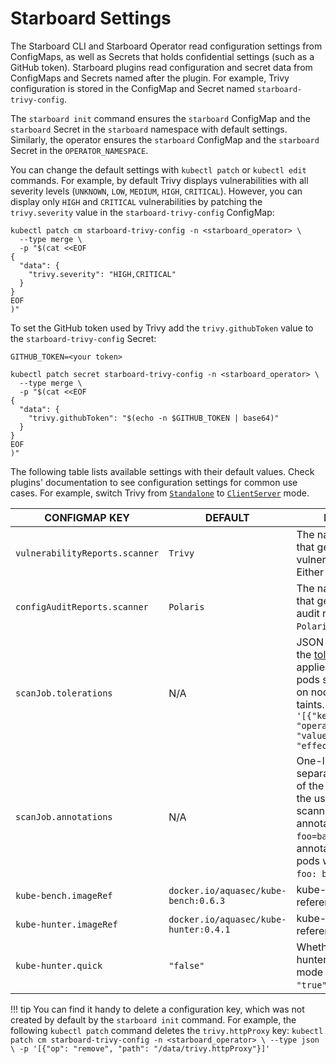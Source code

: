 # Starboard Settings

The Starboard CLI and Starboard Operator read configuration settings from ConfigMaps, as well as Secrets that holds
confidential settings (such as a GitHub token). Starboard plugins read configuration and secret data from ConfigMaps
and Secrets named after the plugin. For example, Trivy configuration is stored in the ConfigMap and Secret named
`starboard-trivy-config`.

The `starboard init` command ensures the `starboard` ConfigMap and the `starboard` Secret in the `starboard` namespace
with default settings. Similarly, the operator ensures the `starboard` ConfigMap and the `starboard` Secret in the
`OPERATOR_NAMESPACE`.

You can change the default settings with `kubectl patch` or `kubectl edit` commands. For example, by default Trivy
displays vulnerabilities with all severity levels (`UNKNOWN`, `LOW`, `MEDIUM`, `HIGH`, `CRITICAL`). However, you can
display only `HIGH` and `CRITICAL` vulnerabilities by patching the `trivy.severity` value in the `starboard-trivy-config`
ConfigMap:

```
kubectl patch cm starboard-trivy-config -n <starboard_operator> \
  --type merge \
  -p "$(cat <<EOF
{
  "data": {
    "trivy.severity": "HIGH,CRITICAL"
  }
}
EOF
)"
```

To set the GitHub token used by Trivy add the `trivy.githubToken` value to the `starboard-trivy-config` Secret:

```
GITHUB_TOKEN=<your token>

kubectl patch secret starboard-trivy-config -n <starboard_operator> \
  --type merge \
  -p "$(cat <<EOF
{
  "data": {
    "trivy.githubToken": "$(echo -n $GITHUB_TOKEN | base64)"
  }
}
EOF
)"
```

The following table lists available settings with their default values. Check plugins' documentation to see
configuration settings for common use cases. For example, switch Trivy from
[`Standalone`](./integrations/vulnerability-scanners/trivy.md#standalone) to
[`ClientServer`](./integrations/vulnerability-scanners/trivy.md#clientserver) mode.

| CONFIGMAP KEY                  | DEFAULT                               | DESCRIPTION |
| ------------------------------ | ------------------------------------- | ----------- |
| `vulnerabilityReports.scanner` | `Trivy`                               | The name of the plugin that generates vulnerability reports. Either `Trivy` or `Aqua`. |
| `configAuditReports.scanner`   | `Polaris`                             | The name of the plugin that generates config audit reports. Either `Polaris` or `Conftest`. |
| `scanJob.tolerations`          | N/A                                   | JSON representation of the [tolerations] to be applied to the scanner pods so that they can run on nodes with matching taints. Example: `'[{"key":"key1", "operator":"Equal", "value":"value1", "effect":"NoSchedule"}]'` |
| `scanJob.annotations`          | N/A                                   | One-line comma-separated representation of the annotations which the user wants the scanner pods to be annotated with. Example: `foo=bar,env=stage` will annotate the scanner pods with the annotations `foo: bar` and `env: stage` |
| `kube-bench.imageRef`          | `docker.io/aquasec/kube-bench:0.6.3`  | kube-bench image reference |
| `kube-hunter.imageRef`         | `docker.io/aquasec/kube-hunter:0.4.1` | kube-hunter image reference |
| `kube-hunter.quick`            | `"false"`                             | Whether to use kube-hunter's "quick" scanning mode (subnet 24). Set to `"true"` to enable. |

!!! tip
    You can find it handy to delete a configuration key, which was not created by default by the `starboard init`
    command. For example, the following `kubectl patch` command deletes the `trivy.httpProxy` key:
    ```
    kubectl patch cm starboard-trivy-config -n <starboard_operator> \
      --type json \
      -p '[{"op": "remove", "path": "/data/trivy.httpProxy"}]'
    ```

[tolerations]: https://kubernetes.io/docs/concepts/scheduling-eviction/taint-and-toleration
